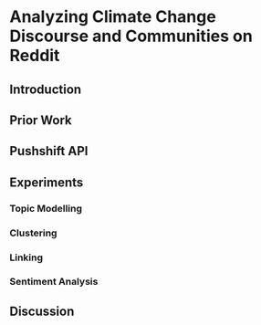 # Analyzing Climate Change Discourse and Communities on Reddit

## Introduction

## Prior Work

## Pushshift API

## Experiments

### Topic Modelling

### Clustering

### Linking

### Sentiment Analysis

## Discussion

